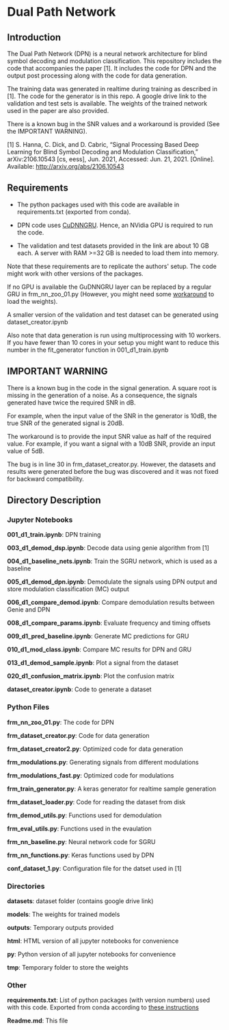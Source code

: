 
# Dual Path Network

## Introduction
The Dual Path Network (DPN) is a neural network architecture for blind symbol decoding and modulation classification. This repository includes the code that accompanies the paper  \[1\]. It includes the code for DPN and the output post processing along with the code for data generation.

The training data was generated in realtime during training as described in \[1\].  The code for the generator is in this repo. A google drive link to the validation and test sets is available. The weights of the trained network used in the paper are also provided.

There is a known bug in the SNR values and a workaround is provided (See the IMPORTANT WARNING).

\[1\] S. Hanna, C. Dick, and D. Cabric, “Signal Processing Based Deep Learning for Blind Symbol Decoding and Modulation Classification,” arXiv:2106.10543 \[cs, eess\], Jun. 2021, Accessed: Jun. 21, 2021. \[Online\]. Available: http://arxiv.org/abs/2106.10543

## Requirements

* The python packages used with this code are available in requirements.txt (exported from conda). 

* DPN code uses [CuDNNGRU](https://www.tensorflow.org/api_docs/python/tf/compat/v1/keras/layers/CuDNNGRU). Hence, an NVidia GPU is required to run the code.

* The validation and test datasets provided in the link are about 10 GB each. A server with  RAM >=32 GB is needed to load them into memory.

Note that these requirements are to replicate the authors' setup.  The code might work with other versions of the packages. 

If no GPU is available the GuDNNGRU layer can be replaced by a regular GRU in frm_nn_zoo_01.py (However, you might need some [workaround](https://stackoverflow.com/a/58810760) to load the weights).

A smaller version of the validation and test dataset can be generated using dataset_creator.ipynb

Also note that data generation is run using multiprocessing with 10 workers. If you have fewer than 10 cores in your setup you might want to reduce this number in  the fit_generator function in 001_d1_train.ipynb

## IMPORTANT WARNING

There is a known bug in the code in the signal generation. A square root is missing in the generation of a noise. As a consequence, the signals generated have twice the required SNR in dB.

For example, when the input value of the SNR in the generator is 10dB, the true SNR of the generated signal is 20dB. 

The workaround is to provide the input SNR value as half of the required value. For example, if you want a signal with a 10dB SNR, provide an input value of 5dB.

The bug is in line 30 in frm_dataset_creator.py. However, the datasets and results were generated before the bug was discovered and it was not fixed for backward compatibility.

## Directory Description

### Jupyter Notebooks
**001_d1_train.ipynb**: DPN training

**003_d1_demod_dsp.ipynb**: Decode data using genie algorithm from \[1\]

**004_d1_baseline_nets.ipynb**: Train the SGRU network, which is used as a baseline

**005_d1_demod_dpn.ipynb**: Demodulate the signals using DPN output and store modulation classification (MC) output

**006_d1_compare_demod.ipynb**: Compare demodulation results between Genie and DPN

**008_d1_compare_params.ipynb**: Evaluate frequency and timing offsets

**009_d1_pred_baseline.ipynb**: Generate MC predictions for GRU

**010_d1_mod_class.ipynb**: Compare MC results for DPN and GRU

**013_d1_demod_sample.ipynb**: Plot a signal from the dataset

**020_d1_confusion_matrix.ipynb**: Plot the confusion matrix

**dataset_creator.ipynb**: Code to generate a dataset





### Python Files
**frm_nn_zoo_01.py**: The  code for DPN

**frm_dataset_creator.py**: Code for data generation

**frm_dataset_creator2.py**: Optimized code for data generation

**frm_modulations.py**: Generating signals from different modulations

**frm_modulations_fast.py**: Optimized code for modulations

**frm_train_generator.py**: A keras generator for realtime sample generation

**frm_dataset_loader.py**: Code for reading the dataset from disk

**frm_demod_utils.py**: Functions used for demodulation

**frm_eval_utils.py**: Functions used in the evaulation

**frm_nn_baseline.py**: Neural network code for SGRU

**frm_nn_functions.py**: Keras functions used by DPN

**conf_dataset_1.py**: Configuration file for the datset used in [1]

### Directories
**datasets**: dataset folder (contains google drive link)

**models**: The weights for trained models

**outputs**: Temporary outputs provided

**html**: HTML version of all jupyter notebooks for convenience

**py**: Python version of all jupyter notebooks for convenience

**tmp**: Temporary folder to store the weights

### Other

**requirements.txt**: List of python packages (with version numbers) used with this code. Exported from conda according to  [these instructions](https://stackoverflow.com/a/51293330)

**Readme.md**: This file
